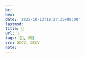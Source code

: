 ```yaml
---
bc:
hex:
date: '2025-10-13T10:27:35+08:00'
lastmod:
title: 􅅘
url: 􅅘
tags: [𨴖, 閦]
src: DCCV, DCCV
note:
---
```

